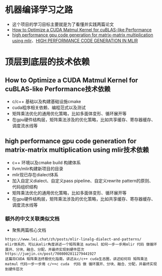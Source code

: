 # 机器编译学习之路
- 这个项目的学习目标主要就是为了看懂并实践两篇论文
- [How to Optimize a CUDA Matmul Kernel for cuBLAS-like Performance](https://siboehm.com/articles/22/CUDA-MMM)
- [high performance gpu code generation for matrix-matrix multiplication using mlir](https://arxiv.org/pdf/2108.13191)、[HIGH PERFORMANCE CODE GENERATION IN MLIR](https://arxiv.org/pdf/2003.00532)

# 顶层到底层的技术依赖

## How to Optimize a CUDA Matmul Kernel for cuBLAS-like Performance技术依赖
- c/c++ 基础以及构建基础设施cmake
- cuda程序相关依赖、编程范式以及测试
- 矩阵乘法优化的通用优化策略，比如多面体变形、循环展开等
- 在gpu硬件结构层，矩阵乘法涉及的优化策略，比如共享缓存、寄存器缓存、调度流水线等

## high performance gpu code generation for matrix-matrix multiplication using mlir技术依赖
- c++ 环境以及cmake build 构建体系
- llvm/mlir构建新项目的目录
- mlir现已存在dialect体系
- 加入自定义dialect、自定义pass pipeline、自定义rewrite pattern的原则、代码组织结构
- 矩阵乘法优化的通用优化策略，比如多面体变形、循环展开等
- 在gpu硬件结构层，矩阵乘法涉及的优化策略，比如共享缓存、寄存器缓存、调度流水线等

### 额外的中文关联类似文档
- 聚焦两篇核心文档
```
https://www.lei.chat/zh/posts/mlir-linalg-dialect-and-patterns/
mlir体系的，可以从mlir角度讲述一个矩阵乘法 matmul 如何一步一步用mlir 代码 做循环展开、分块、融合、分配，并最终实现到硬件层次
https://juejin.cn/post/7008002811279441927
这篇将CUDA 矩阵乘法终极优化指南，讲述从c/c++ cuda生态圈，讲述如何将 矩阵乘法matmul 代码一步一步用 c/++c cuda  代码 做 循环展开、分块、融合、分配，并最终实现到硬件层次
```
